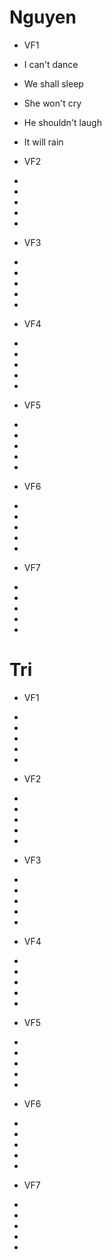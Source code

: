# Nguyen 
* VF1
- I can't dance

- We shall sleep

- She won't cry

- He shouldn't laugh

- It will rain

* VF2
- 

- 

- 

- 

- 

* VF3
- 

- 

- 

- 

- 

* VF4
- 

- 

- 

- 

- 

* VF5
- 

- 

- 

- 

- 

* VF6
- 

- 

- 

- 

- 

* VF7
- 

- 

- 

- 

- 


# Tri
* VF1
- 

- 

- 

- 

- 

* VF2
- 

- 

- 

- 

- 

* VF3
- 

- 

- 

- 

- 

* VF4
- 

- 

- 

- 

- 

* VF5
- 

- 

- 

- 

- 

* VF6
- 

- 

- 

- 

- 

* VF7
- 

- 

- 

- 

- 


